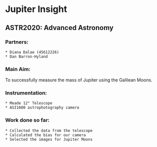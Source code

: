 # Jupiter Insight
## ASTR2020: Advanced Astronomy 
### Partners: 
    * Diana Dalae (45612226)
    * Dan Barron-Hyland
    
### Main Aim:

To successfully measure the mass of Jupiter using the Galilean Moons. 

### Instrumentation:
    * Meade 12" Telescope
    * ASI1600 astrophotography camera

### Work done so far:
    * Collected the data from the telescope
    * Calculated the bias for our camera 
    * Selected the images for Jupiter Moons